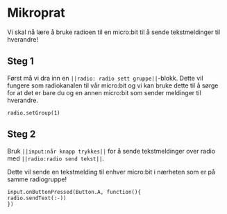 # Mikroprat
Vi skal nå lære å bruke radioen til en micro:bit til å sende tekstmeldinger til hverandre! 


## Steg 1
Først må vi dra inn en ``||radio: radio sett gruppe||``-blokk. Dette vil fungere som radiokanalen til vår micro:bit og vi kan bruke dette til å sørge for at det er bare du og en annen micro:bit som sender meldinger til hverandre.

```blocks
radio.setGroup(1)
```

## Steg 2
Bruk ``||input:når knapp trykkes||`` for å sende tekstmeldinger over radio med ``||radio:radio send tekst||``.

Dette vil sende en tekstmelding til enhver micro:bit i nærheten som er på samme radiogruppe!

```blocks
input.onButtonPressed(Button.A, function(){
radio.sendText(:-))
})
```







<script src="https://makecode.com/gh-pages-embed.js"></script><script>makeCodeRender("{{ site.makecode.home_url }}", "{{ site.github.owner_name }}/{{ site.github.repository_name }}");</script>